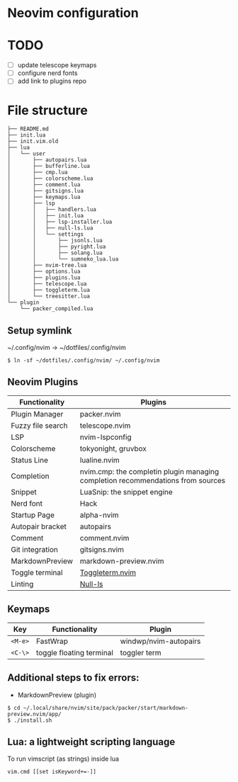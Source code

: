 # Neovim configuration

# TODO
- [ ] update telescope keymaps
- [ ] configure nerd fonts
- [ ] add link to plugins repo

# File structure
```
├── README.md
├── init.lua
├── init.vim.old
├── lua
│   └── user
│       ├── autopairs.lua
│       ├── bufferline.lua
│       ├── cmp.lua
│       ├── colorscheme.lua
│       ├── comment.lua
│       ├── gitsigns.lua
│       ├── keymaps.lua
│       ├── lsp
│       │   ├── handlers.lua
│       │   ├── init.lua
│       │   ├── lsp-installer.lua
│       │   ├── null-ls.lua
│       │   └── settings
│       │       ├── jsonls.lua
│       │       ├── pyright.lua
│       │       ├── solang.lua
│       │       └── sumneko_lua.lua
│       ├── nvim-tree.lua
│       ├── options.lua
│       ├── plugins.lua
│       ├── telescope.lua
│       ├── toggleterm.lua
│       └── treesitter.lua
└── plugin
    └── packer_compiled.lua
```

## Setup symlink
~/.config/nvim -> ~/dotfiles/.config/nvim

```
$ ln -sf ~/dotfiles/.config/nvim/ ~/.config/nvim
```

## Neovim Plugins
| Functionality | Plugins |
| --- | --- |
| Plugin Manager | packer.nvim |
| Fuzzy file search | telescope.nvim  | 
| LSP | nvim-lspconfig |
| Colorscheme | tokyonight, gruvbox |
| Status Line | lualine.nvim |
| Completion | nvim.cmp: the completin plugin managing completion recommendations from sources |
| Snippet | LuaSnip: the snippet engine |
| Nerd font | Hack |
| Startup Page | alpha-nvim | 
| Autopair bracket | autopairs | 
| Comment | comment.nvim | 
| Git integration | gitsigns.nvim | 
| MarkdownPreview | markdown-preview.nvim | 
| Toggle terminal | [Toggleterm.nvim](https://github.com/akinsho/toggleterm.nvim/issues?q=is%3Aopen) |
| Linting | [Null-ls](https://github.com/jose-elias-alvarez/null-ls.nvim) |

## Keymaps
| Key | Functionality | Plugin |
| --- | --- | --- | 
| `<M-e>` | FastWrap | windwp/nvim-autopairs |
| `<C-\>` | toggle floating terminal | toggler term |

## Additional steps to fix errors:
- MarkdownPreview (plugin) 
```
$ cd ~/.local/share/nvim/site/pack/packer/start/markdown-preview.nvim/app/
$ ./install.sh
```

## Lua: a lightweight scripting language
To run vimscript (as strings) inside lua
```
vim.cmd [[set isKeyword+=-]]
```


